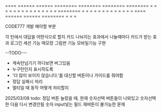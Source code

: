   ====    ======   ======   ========  ========  ========   ======== 
 =    =   =    =   =    =   =              =          =         =
 =       =      =  =     =  ========       =        =          =
 =    =   =    =   =    =   =            =        =           =
  ====    ======   ======   ========   =         =          =



CODE777
<span>개발 해야할 부분<span>

<span>각 턴에서 대답을 어떤식으로 할지</span>
<span>카드 나눠지는 효과에서 나눌때마다 카드가 받는 효과</span>
<span>로그인 세션 기능</span>
<span>메모장 그림판 기능</span>
<span>모바일기능 구현</span>

--TODO---
- 계속턴넘기기 하다보면 버그있음
- 누구턴인지 표시하도록
- '더 많이 보이지 않습니다.'를 대신할 버튼이나 가이드를 줘야함
- 정답 실패시 처리
- 멀티일 때 동작 어떻게 처리할지

2025/03/08
todo: 정답 버튼 눌렀을 때, 현재 숫자선택 버튼들이 나와있고 숫자선택한 다음 다시 변경안됨
숫자 input넣는 필드 재버튼이 불가능한 문제

